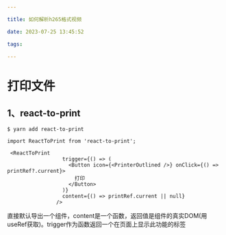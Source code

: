```yaml
---

title: 如何解析h265格式视频

date: 2023-07-25 13:45:52

tags:

---
```


# 打印文件

## 1、react-to-print

```
$ yarn add react-to-print
```

```
import ReactToPrint from 'react-to-print';
```

```tsx
 <ReactToPrint
                  trigger={() => (
                    <Button icon={<PrinterOutlined />} onClick={() => printRef?.current}>
                      打印
                    </Button>
                  )}
                  content={() => printRef.current || null}
                />
```

直接默认导出一个组件，content是一个函数，返回值是组件的真实DOM(用useRef获取)。trigger作为函数返回一个在页面上显示此功能的标签

